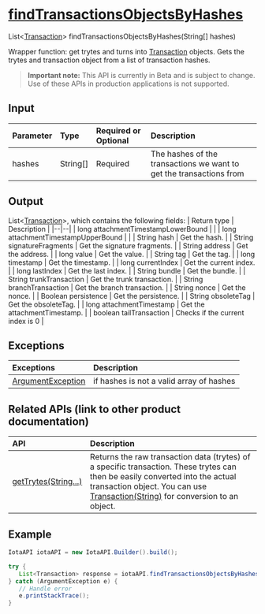 
# [findTransactionsObjectsByHashes](https://github.com/iotaledger/iota-java/blob/master/jota/src/main/java/org/iota/jota/IotaAPI.java#L345)
 List<[Transaction](https://github.com/iotaledger/iota-java/blob/master/jota/src/main/java/org/iota/jota/model/Transaction.java)> findTransactionsObjectsByHashes(String[] hashes)

Wrapper function: get trytes and turns into [Transaction](https://github.com/iotaledger/iota-java/blob/master/jota/src/main/java/org/iota/jota/model/Transaction.java) objects. Gets the trytes and transaction object from a list of transaction hashes.
> **Important note:** This API is currently in Beta and is subject to change. Use of these APIs in production applications is not supported.

## Input
| Parameter       | Type | Required or Optional | Description |
|:---------------|:--------|:--------| :--------|
| hashes | String[] | Required | The hashes of the transactions we want to get the transactions from |
    
## Output
List<[Transaction](https://github.com/iotaledger/iota-java/blob/master/jota/src/main/java/org/iota/jota/model/Transaction.java)>, which contains the following fields:
| Return type | Description |
|--|--|
| long attachmentTimestampLowerBound |  |
| long attachmentTimestampUpperBound |  |
| String hash | Get the hash. |
| String signatureFragments | Get the signature fragments. |
| String address | Get the address. |
| long value | Get the value. |
| String tag | Get the tag. |
| long timestamp | Get the timestamp. |
| long currentIndex | Get the current index. |
| long lastIndex | Get the last index. |
| String bundle | Get the bundle. |
| String trunkTransaction | Get the trunk transaction. |
| String branchTransaction | Get the branch transaction. |
| String nonce | Get the nonce. |
| Boolean persistence | Get the persistence. |
| String obsoleteTag | Get the obsoleteTag. |
| long attachmentTimestamp | Get the attachmentTimestamp. |
| boolean tailTransaction | Checks if the current index is 0 |

## Exceptions
| Exceptions     | Description |
|:---------------|:--------|
| [ArgumentException](https://github.com/iotaledger/iota-java/blob/master/jota/src/main/java/org/iota/jota/error/ArgumentException.java) | if hashes is not a valid array of hashes |

## Related APIs (link to other product documentation)
| API     | Description |
|:---------------|:--------|
| [getTrytes(String...)](https://github.com/iotaledger/iota-java/blob/master/jota/src/main/java/org/iota/jota/IotaAPICore.java#L397) | Returns the raw transaction data (trytes) of a specific transaction. These trytes can then be easily converted into the actual transaction object. You can use [Transaction(String)](https://github.com/iotaledger/iota-java/blob/master/jota/src/main/java/org/iota/jota/model/Transaction.java#L145) for conversion to an object. |

 ## Example
 
 ```Java
 IotaAPI iotaAPI = new IotaAPI.Builder().build();

try { 
    List<Transaction> response = iotaAPI.findTransactionsObjectsByHashes(new String[]{"TLUXQXQMPPRHBINVJBEWNDMKUECGBMTRJZMFQZNRVTCGOJSWYYJVFSWFAVCKSPTPCIZFTYOGUCGAGUCGF", "IVQCDMYUDD9DNIQNWJLQGROJGVPUSRSLXVUQXWTPMDOZETJNJGSKRWYEPFUZABJNXXMIFFKAD9FC9HUEK"});
} catch (ArgumentException e) { 
    // Handle error
    e.printStackTrace(); 
}
 ```
